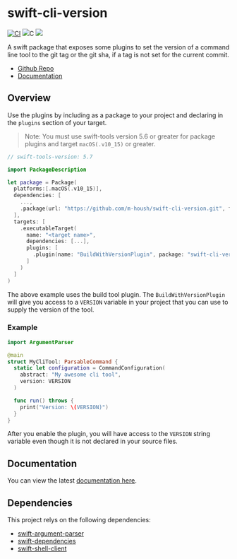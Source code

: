 # swift-cli-version
[![CI](https://github.com/m-housh/swift-cli-version/actions/workflows/ci.yml/badge.svg)](https://github.com/m-housh/swift-cli-version/actions/workflows/ci.yml)
[![](https://img.shields.io/endpoint?url=https%3A%2F%2Fswiftpackageindex.com%2Fapi%2Fpackages%2Fm-housh%2Fswift-cli-version%2Fbadge%3Ftype%3Dplatforms)](https://swiftpackageindex.com/m-housh/swift-cli-version)C
[![](https://img.shields.io/endpoint?url=https%3A%2F%2Fswiftpackageindex.com%2Fapi%2Fpackages%2Fm-housh%2Fswift-cli-version%2Fbadge%3Ftype%3Dswift-versions)](https://swiftpackageindex.com/m-housh/swift-cli-version)

A swift package that exposes some plugins to set the version of a command line tool to the
git tag or the git sha, if a tag is not set for the current commit.

- [Github Repo](https://github.com/m-housh/swift-cli-version)
- [Documentation](https://m-housh.github.io/swift-cli-version/documentation/cliversion)

## Overview

Use the plugins by including as a package to your project and declaring in the `plugins` section of
your target.

> Note: You must use swift-tools version 5.6 or greater for package plugins and
> target `macOS(.v10_15)` or greater.

```swift
// swift-tools-version: 5.7

import PackageDescription

let package = Package(
  platforms:[.macOS(.v10_15)],
  dependencies: [
    ...,
    .package(url: "https://github.com/m-housh/swift-cli-version.git", from: "0.1.0")
  ],
  targets: [
    .executableTarget(
      name: "<target name>",
      dependencies: [...],
      plugins: [ 
        .plugin(name: "BuildWithVersionPlugin", package: "swift-cli-version")
      ]
    )
  ]
)
```

The above example uses the build tool plugin.  The `BuildWithVersionPlugin` will give you access
to a `VERSION` variable in your project that you can use to supply the version of the tool.

### Example

```swift
import ArgumentParser

@main
struct MyCliTool: ParsableCommand { 
  static let configuration = CommandConfiguration(
    abstract: "My awesome cli tool",
    version: VERSION
  )

  func run() throws { 
    print("Version: \(VERSION)")
  }
}
```

After you enable the plugin, you will have access to the `VERSION` string variable even though it is 
not declared in your source files.

## Documentation

You can view the latest [documentation here](https://m-housh.github.io/swift-cli-version/documentation/cliversion).

## Dependencies

This project relys on the following dependencies:

- [swift-argument-parser](https://github.com/apple/swift-argument-parser)
- [swift-dependencies](https://github.com/pointfreeco/swift-dependencies)
- [swift-shell-client](https://github.com/m-housh/swift-shell-client)
